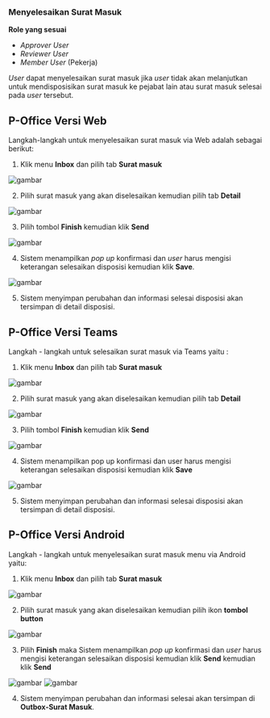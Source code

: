 ### **Menyelesaikan Surat Masuk**

**Role yang sesuai**

- *Approver User*
- *Reviewer User*
- *Member User* (Pekerja) 

_User_ dapat menyelesaikan surat masuk jika _user_ tidak akan melanjutkan untuk mendisposisikan surat masuk ke pejabat lain atau surat masuk selesai pada _user_ tersebut. 

## **P-Office Versi Web**


Langkah-langkah untuk menyelesaikan surat masuk via Web adalah sebagai berikut:

1.    Klik menu **Inbox** dan pilih tab **Surat masuk**

![gambar](SuratMasuk/SM_Web/SM17.png)

2.    Pilih surat masuk yang akan diselesaikan kemudian pilih tab **Detail**

![gambar](SuratMasuk/SM_Web/SM18.png)

3.    Pilih tombol **Finish** kemudian klik **Send**

![gambar](SuratMasuk/SM_Web/SM19.png)

4.    Sistem menampilkan _pop up_ konfirmasi dan _user_ harus mengisi keterangan selesaikan disposisi kemudian klik **Save**.

![gambar](SuratMasuk/SM_Web/SM20.png)

5.    Sistem menyimpan perubahan dan informasi selesai disposisi akan tersimpan di detail disposisi.


## **P-Office Versi Teams**

Langkah - langkah untuk selesaikan surat masuk via Teams yaitu :

1. Klik menu **Inbox** dan pilih tab **Surat masuk**

![gambar](SuratMasuk/SM_Teams/SM20.png)

2. Pilih surat masuk yang akan diselesaikan kemudian pilih tab **Detail**

![gambar](SuratMasuk/SM_Teams/SM21.png)


3. Pilih tombol **Finish** kemudian klik **Send**

![gambar](SuratMasuk/SM_Teams/SM22.png)

4. Sistem menampilkan pop up konfirmasi dan user harus mengisi keterangan selesaikan disposisi kemudian klik **Save**

![gambar](SuratMasuk/SM_Teams/SM23.png)

5. Sistem menyimpan perubahan dan informasi selesai disposisi akan tersimpan di detail disposisi.


## **P-Office Versi Android**

Langkah - langkah untuk menyelesaikan surat masuk menu via Android yaitu:

1. 	Klik menu **Inbox** dan pilih tab **Surat masuk**

![gambar](SuratMasuk/SM_Android/SelesaiSM/A01.jpg)

2. 	Pilih surat masuk yang akan diselesaikan kemudian pilih ikon **tombol button**

![gambar](SuratMasuk/SM_Android/SelesaiSM/A02.jpg)

3.  Pilih **Finish** maka Sistem menampilkan _pop up_ konfirmasi dan _user_ harus mengisi keterangan selesaikan disposisi kemudian klik **Send** kemudian klik **Send**

![gambar](SuratMasuk/SM_Android/SelesaiSM/A03.jpg) ![gambar](SuratMasuk/SM_Android/SelesaiSM/A04.jpg)

4. Sistem menyimpan perubahan dan informasi selesai akan tersimpan di **Outbox-Surat Masuk**.
   